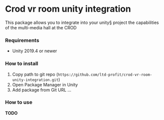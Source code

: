 # Crod vr room unity integration
This package allows you to integrate into your unity§ project the capabilities of the multi-media hall at the CROD 

### Requirements
- Unity 2019.4 or newer

### How to install
1. Copy path to git repo (`https://github.com/ltd-profit/crod-vr-room-unity-integration.git`)
2. Open Package Manager in Unity
3. Add package from Git URL ...

### How to use
**TODO**